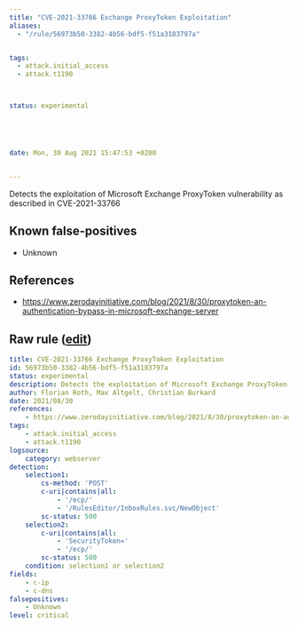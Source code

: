 ```yaml
---
title: "CVE-2021-33766 Exchange ProxyToken Exploitation"
aliases:
  - "/rule/56973b50-3382-4b56-bdf5-f51a3183797a"


tags:
  - attack.initial_access
  - attack.t1190



status: experimental





date: Mon, 30 Aug 2021 15:47:53 +0200


---
```


Detects the exploitation of Microsoft Exchange ProxyToken vulnerability as described in CVE-2021-33766

<!--more-->


## Known false-positives

* Unknown



## References

* https://www.zerodayinitiative.com/blog/2021/8/30/proxytoken-an-authentication-bypass-in-microsoft-exchange-server


## Raw rule ([edit](https://github.com/SigmaHQ/sigma/edit/master/rules/web/web_cve_2021_33766_msexchange_proxytoken.yml))
```yaml
title: CVE-2021-33766 Exchange ProxyToken Exploitation
id: 56973b50-3382-4b56-bdf5-f51a3183797a
status: experimental
description: Detects the exploitation of Microsoft Exchange ProxyToken vulnerability as described in CVE-2021-33766 
author: Florian Roth, Max Altgelt, Christian Burkard
date: 2021/08/30
references:
    - https://www.zerodayinitiative.com/blog/2021/8/30/proxytoken-an-authentication-bypass-in-microsoft-exchange-server
tags:
    - attack.initial_access
    - attack.t1190
logsource:
    category: webserver
detection:
    selection1:
        cs-method: 'POST'
        c-uri|contains|all:
            - '/ecp/'
            - '/RulesEditor/InboxRules.svc/NewObject'
        sc-status: 500
    selection2:
        c-uri|contains|all: 
            - 'SecurityToken='
            - '/ecp/'
        sc-status: 500
    condition: selection1 or selection2
fields:
    - c-ip
    - c-dns
falsepositives:
    - Unknown
level: critical

```
